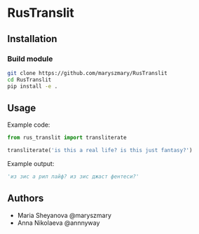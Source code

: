 # RusTranslit

## Installation

### Build module

```sh
git clone https://github.com/maryszmary/RusTranslit
cd RusTranslit
pip install -e .
```

## Usage

Example code:

```python
from rus_translit import transliterate

transliterate('is this a real life? is this just fantasy?')
```

Example output:
```python
'из зис а рил лайф? из зис джаст фентеси?'
```

## Authors

* Maria Sheyanova @maryszmary
* Anna Nikolaeva @annnyway
